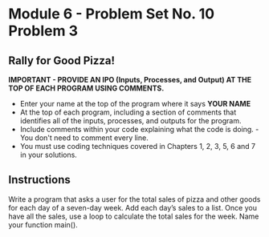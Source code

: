 # Module 6 - Problem Set No. 10 Problem 3

## Rally for Good Pizza!

**IMPORTANT - PROVIDE AN IPO (Inputs, Processes, and Output) AT THE TOP OF EACH PROGRAM USING COMMENTS.**

- Enter your name at the top of the program where it says **YOUR NAME**
- At the top of each program, including a section of comments that identifies all of the inputs, processes, and outputs for the program.
- Include comments within your code explaining what the code is doing. - You don't need to comment every line.
- You must use coding techniques covered in Chapters 1, 2, 3, 5, 6 and 7 in your solutions.

## Instructions

Write a program that asks a user for the total sales of pizza and other goods for each day of a seven-day week. Add each day’s sales to a list. Once you have all the sales, use a loop to calculate the total sales for the week. Name your function main().